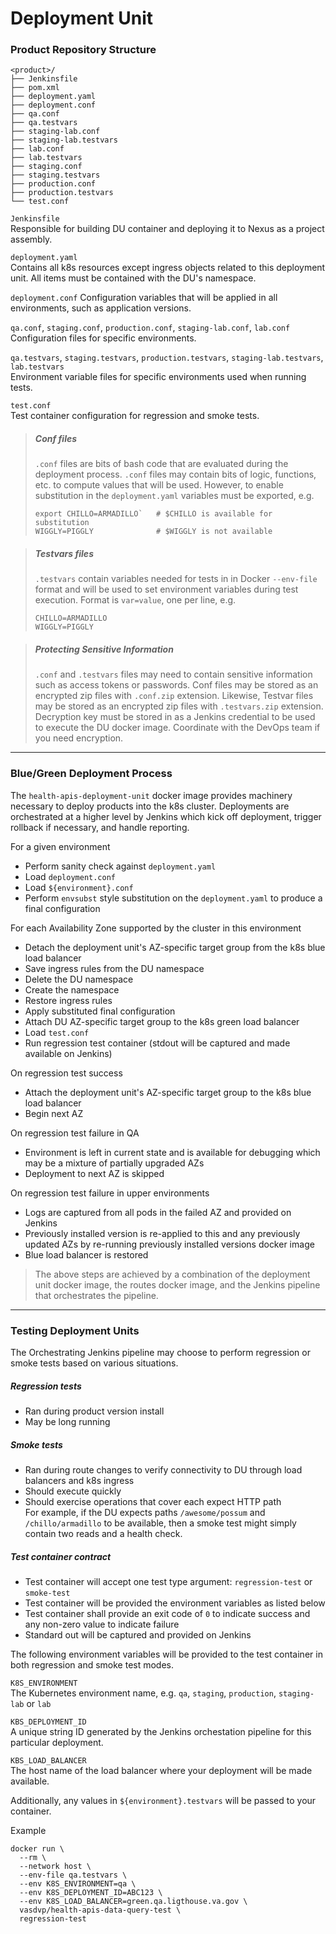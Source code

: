 # Deployment Unit





### Product Repository Structure
```
<product>/
├── Jenkinsfile
├── pom.xml
├── deployment.yaml
├── deployment.conf
├── qa.conf
├── qa.testvars
├── staging-lab.conf
├── staging-lab.testvars
├── lab.conf
├── lab.testvars
├── staging.conf
├── staging.testvars
├── production.conf
├── production.testvars
└── test.conf
```

`Jenkinsfile`  
Responsible for building DU container and deploying it to Nexus as a project assembly.

`deployment.yaml`  
Contains all k8s resources except ingress objects related to this deployment unit. All items must
be contained with the DU's namespace.

`deployment.conf`
Configuration variables that will be applied in all environments, such as application versions.

`qa.conf`, `staging.conf`, `production.conf`, `staging-lab.conf`, `lab.conf`  
Configuration files for specific environments.

`qa.testvars`, `staging.testvars`, `production.testvars`, `staging-lab.testvars`, `lab.testvars`  
Environment variable files for specific environments used when running tests.

`test.conf`  
Test container configuration for regression and smoke tests.

> ##### Conf files
> `.conf` files are bits of bash code that are evaluated during the deployment process. `.conf`
files may contain bits of logic, functions, etc. to compute values that will be used. However, to
enable substitution in the `deployment.yaml` variables must be exported, e.g. 
> ``` 
> export CHILLO=ARMADILLO`   # $CHILLO is available for substitution
> WIGGLY=PIGGLY              # $WIGGLY is not available
> ```

> ##### Testvars files
> `.testvars` contain variables needed for tests in in Docker `--env-file` format and will be
> used to set environment variables during test execution. Format is `var=value`, one per line, e.g.
> ```
> CHILLO=ARMADILLO
> WIGGLY=PIGGLY
> ```

> ##### Protecting Sensitive Information
> `.conf`  and `.testvars` files may need to contain sensitive information such as access tokens 
or passwords. Conf files may be stored as an encrypted zip files with `.conf.zip` extension. 
Likewise, Testvar files may be stored as an encrypted zip files with `.testvars.zip` extension.
Decryption key must be stored in as a Jenkins credential to be used to execute the DU docker image.
Coordinate with the DevOps team if you need encryption.


---

### Blue/Green Deployment Process
 
The `health-apis-deployment-unit` docker image provides machinery necessary to deploy products into
the k8s cluster. Deployments are orchestrated at a higher level by Jenkins which kick off 
deployment, trigger rollback if necessary, and handle reporting.

For a given environment
- Perform sanity check against `deployment.yaml`
- Load `deployment.conf`
- Load `${environment}.conf`
- Perform `envsubst` style substitution on the `deployment.yaml` to produce a final configuration

For each Availability Zone supported by the cluster in this environment
- Detach the deployment unit's AZ-specific target group from the k8s blue load balancer
- Save ingress rules from the DU namespace
- Delete the DU namespace
- Create the namespace
- Restore ingress rules
- Apply substituted final configuration
- Attach DU AZ-specific target group to the k8s green load balancer
- Load `test.conf`
- Run regression test container (stdout will be captured and made available on Jenkins)

On regression test success
- Attach the deployment unit's AZ-specific target group to the k8s blue load balancer
- Begin next AZ

On regression test failure in QA
- Environment is left in current state and is available for debugging which may be a mixture of 
  partially upgraded AZs  
- Deployment to next AZ is skipped 

On regression test failure in upper environments
- Logs are captured from all pods in the failed AZ and provided on Jenkins
- Previously installed version is re-applied to this and any previously updated AZs by re-running
  previously installed versions docker image
- Blue load balancer is restored


> The above steps are achieved by a combination of the deployment unit docker image, the routes
docker image, and the Jenkins pipeline that orchestrates the pipeline.


---
### Testing Deployment Units
The Orchestrating Jenkins pipeline may choose to perform regression or smoke tests based on 
various situations.

##### Regression tests
- Ran during product version install
- May be long running

##### Smoke tests
- Ran during route changes to verify connectivity to DU through load balancers and k8s ingress
- Should execute quickly
- Should exercise operations that cover each expect HTTP path  
  For example, if the DU expects paths `/awesome/possum` and `/chillo/armadillo` to be available,
  then a smoke test might simply contain two reads and a health check.

##### Test container contract
- Test container will accept one test type argument: `regression-test` or `smoke-test`
- Test container will be provided the environment variables as listed below
- Test container shall provide an exit code of `0` to indicate success and any non-zero value 
  to indicate failure 
- Standard out will be captured and provided on Jenkins

The following environment variables will be provided to the test container in both regression and
smoke test modes.

`K8S_ENVIRONMENT`  
The Kubernetes environment name, e.g. `qa`, `staging`, `production`, `staging-lab` or `lab`

`KBS_DEPLOYMENT_ID`  
A unique string ID generated by the Jenkins orchestation pipeline for this particular deployment.

`KBS_LOAD_BALANCER`  
The host name of the load balancer where your deployment will be made available. 

Additionally, any values in `${environment}.testvars` will be passed to your container.

Example
```
docker run \
  --rm \
  --network host \
  --env-file qa.testvars \
  --env K8S_ENVIRONMENT=qa \
  --env K8S_DEPLOYMENT_ID=ABC123 \
  --env K8S_LOAD_BALANCER=green.qa.ligthouse.va.gov \
  vasdvp/health-apis-data-query-test \
  regression-test
```





